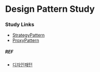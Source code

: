 # Design Pattern Study

### Study Links

* [StrategyPattern](src%2Fmain%2Fjava%2Fcom%2Fdesignpatternstudy%2Fstrategy%2FStrategyPattern.java)
* [ProxyPattern](src%2Fmain%2Fjava%2Fcom%2Fdesignpatternstudy%2Fproxy%2FProxyPattern.java)

##### REF
* [디자인패턴](https://www.youtube.com/watch?v=An7kqZ5D7j8&list=PLe6NQuuFBu7FhPfxkjDd2cWnTy2y_w_jZ&index=1&loop=0)
